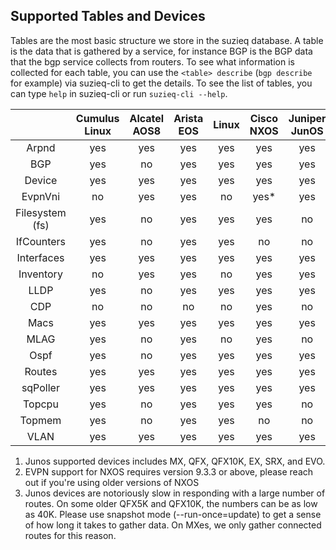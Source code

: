 ## Supported Tables and Devices

Tables are the most basic structure we store in the suzieq database.
A table is the data that is gathered by a service, for instance BGP
is the BGP data
that the bgp service collects from routers. To see what information is collected for each table, you can use the ```<table> describe``` (```bgp describe``` for example) via suzieq-cli to get the details. To see the list of tables, you can type ```help``` in suzieq-cli or run ```suzieq-cli --help```.


|         | Cumulus Linux | Alcatel AOS8 | Arista EOS | Linux | Cisco NXOS | Juniper JunOS | SONIC | IOSXR | IOS | IOSXE | PanOS |
| :---------: | :---------: | :---------------: | :------------: | :-------: | :------: | :-------: | :-------: | :-------: | :-------: | :-------: | :-------: |
| Arpnd   |    yes        | yes |      yes   | yes   | yes  |  yes  | yes | yes | yes | yes | yes |
| BGP     | yes | no | yes | yes | yes | yes | yes | yes | yes | yes | yes |
| Device  | yes | yes | yes | yes | yes | yes |  yes | yes | yes | yes |  yes |
| EvpnVni         | no | yes | yes | no | yes* | yes | yes | no | no | no | no |
| Filesystem (fs) | yes | no | yes | yes | yes | no | yes | no | no | no | no |
| IfCounters      | yes | no |  yes | yes | no | no | yes | no | no | no | no |
| Interfaces  | yes | yes | yes | yes| yes | yes | yes | yes | yes | yes | yes |
| Inventory   | no | yes | yes | no | yes | yes | no | no | no | no | no |
| LLDP | yes | no | yes | yes | yes | yes | yes | yes | yes | yes | yes |
| CDP  | no | no | no | no | yes | no | no | no | yes | yes | no |
| Macs |yes | yes | yes | yes | yes | yes | yes | no | yes | yes | no |
| MLAG | yes | no | yes | no | yes | no | no | no | no | no | no |
| Ospf |yes | no | yes | yes | yes | yes | yes | no | yes | yes | no |
| Routes | yes | yes | yes | yes | yes | yes | yes | yes | yes | yes | yes |
| sqPoller | yes | yes | yes | yes | yes | yes | yes | yes | yes | yes | yes |
| Topcpu | yes | no | yes | yes | yes | no | yes | no | no | no | no |
| Topmem | yes | no | yes | yes | no | no | yes | no | no | no | no |
| VLAN | yes | yes | yes | yes | yes | yes | yes | no | yes | yes | no |

1. Junos supported devices includes MX, QFX, QFX10K, EX, SRX, and EVO.
2. EVPN support for NXOS requires version 9.3.3 or above, please reach out if you're using older versions of NXOS
3. Junos devices are notoriously slow in responding with a large number of routes. On some older QFX5K and QFX10K, the numbers can be as low as 40K. Please use snapshot mode (--run-once=update) to get a sense of how long it takes to gather data. On MXes, we only gather connected routes for this reason. 
